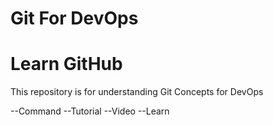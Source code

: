# Git For DevOps
# Learn GitHub

This repository is for understanding Git Concepts for DevOps

--Command
--Tutorial
--Video
--Learn
